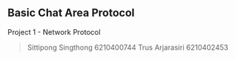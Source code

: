## Basic Chat Area Protocol

Project 1 - Network Protocol
> Sittipong Singthong 6210400744 
> Trus Arjarasiri 6210402453
